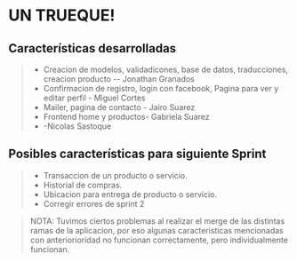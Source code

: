 UN TRUEQUE!
===================


Características desarrolladas
-------------
> - Creacion de modelos, validadicones, base de datos, traducciones, creacion producto -- Jonathan Granados
> - Confirmacion de registro, login con facebook, Pagina para ver y editar perfil  - Miguel Cortes
> - Mailer, pagina de contacto  - Jairo Suarez
> - Frontend home y productos- Gabriela Suarez
> -  -Nicolas Sastoque

Posibles características para siguiente Sprint
-------------
> - Transaccion de un producto o servicio.
> - Historial de compras.
> - Ubicacion para entrega de producto o servicio.
> - Corregir errores de sprint 2


> NOTA: Tuvimos ciertos problemas al realizar el merge de las distintas ramas de la aplicacion, por eso algunas caracteristicas mencionadas con anteriorioridad no funcionan correctamente, pero individualmente funcionan.
